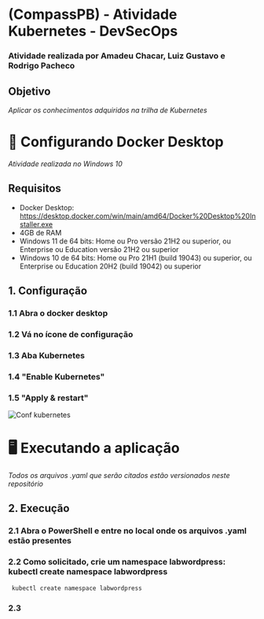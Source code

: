 # (CompassPB) - Atividade Kubernetes - DevSecOps
### Atividade realizada por Amadeu Chacar, Luiz Gustavo e Rodrigo Pacheco

## Objetivo
*Aplicar os conhecimentos adquiridos na trilha de Kubernetes*

# 🔨 Configurando Docker Desktop 
*Atividade realizada no Windows 10*

## Requisitos
- Docker Desktop: https://desktop.docker.com/win/main/amd64/Docker%20Desktop%20Installer.exe
- 4GB de RAM
- Windows 11 de 64 bits: Home ou Pro versão 21H2 ou superior, ou Enterprise ou Education versão 21H2 ou superior
- Windows 10 de 64 bits: Home ou Pro 21H1 (build 19043) ou superior, ou Enterprise ou Education 20H2 (build 19042) ou superior

## 1. Configuração
### 1.1 Abra o docker desktop 
### 1.2 Vá no ícone de configuração
### 1.3 Aba Kubernetes 
### 1.4 "Enable Kubernetes"
### 1.5 "Apply & restart"
![Conf kubernetes](https://user-images.githubusercontent.com/91745101/203157780-e1f68a61-ab98-49fe-b812-87221d655718.png)

# 🖥 Executando a aplicação 
*Todos os arquivos .yaml que serão citados estão versionados neste repositório*

## 2. Execução
### 2.1 Abra o PowerShell e entre no local onde os arquivos .yaml estão presentes
### 2.2 Como solicitado, crie um namespace labwordpress: kubectl create namespace labwordpress
```
 kubectl create namespace labwordpress
```  
### 2.3

 
 



